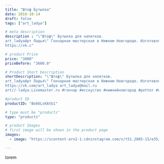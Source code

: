 ```yaml
---
title: "Штоф Бутылка"
date: 2018-10-14
draft: false
tags: ["art_ladya"]

# meta description
description : "\"Штоф\" Бутылка для напитков. 
art_ladyaАрт Ладья\" Гончарная мастерская в Нижнем Новгороде. Изготовление керамики и мастер//-классы по обучению. 
https://vk.c"

# product Price
price: "3000"
priceBefore: "3600.0"

# Product Short Description
shortDescription: "\"Штоф\" Бутылка для напитков. 
art_ladyaАрт Ладья\" Гончарная мастерская в Нижнем Новгороде. Изготовление керамики и мастер//-классы по обучению. 
https://vk.com/art_ladya art_ladya@mail.ru 
art//-ladya.Livemaster.ru #гончар #исскуство #нижнийновгород #potter #керамикадляинтерьера #керамикаручнаяработа #гончарнаямастерская #керамиканазаказ #handmade #посудаизглины #керамика #гончарнаяпосуда #эксклюзивнаякерамика #painter #dishes #ceramicar #подарки #claygoods #restaurant #earthenware #ceramic #design #bottle #gifts #decanter #ceramicart #бутылки #штоф #clay #авторскаякерамика"

#product ID
productID: "Bo66LsKAtb1"

# type must be "products"
type: "products"

# product Images
# first image will be shown in the product page
images:
  - image: "https://scontent-arn2-1.cdninstagram.com/v/t51.2885-15/e35/42511194_946925515500898_1215456249383541638_n.jpg?se=7&tp=1&_nc_ht=scontent-arn2-1.cdninstagram.com&_nc_cat=110&_nc_ohc=tghI19-s8UsAX-_i76O&ccb=7-4&oh=65ff6281ef4e471cf04ada9455265981&oe=60833A58&_nc_sid=86f79a&ig_cache_key=MTg5MDA3ODg4MzY1OTgzMTAyOQ%3D%3D.2-ccb7-4"

---
```

lorem
